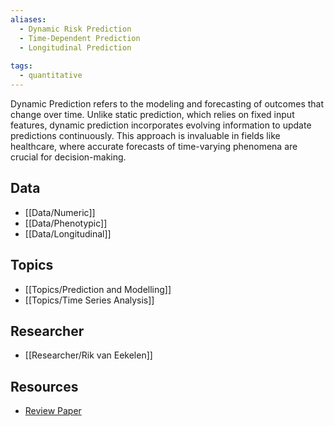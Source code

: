 ```yaml
---
aliases:
  - Dynamic Risk Prediction
  - Time-Dependent Prediction
  - Longitudinal Prediction
 
tags:
  - quantitative 
---
```


Dynamic Prediction refers to the modeling and forecasting of outcomes that change over time. Unlike static prediction, which relies on fixed input features, dynamic prediction incorporates evolving information to update predictions continuously. This approach is invaluable in fields like healthcare, where accurate forecasts of time-varying phenomena are crucial for decision-making.

## Data

 - [[Data/Numeric]]
 - [[Data/Phenotypic]]
 - [[Data/Longitudinal]]

## Topics

  - [[Topics/Prediction and Modelling]]
  - [[Topics/Time Series Analysis]]

## Researcher

  - [[Researcher/Rik van Eekelen]]

## Resources

  - [Review Paper](https://pubmed.ncbi.nlm.nih.gov/22828382/)

